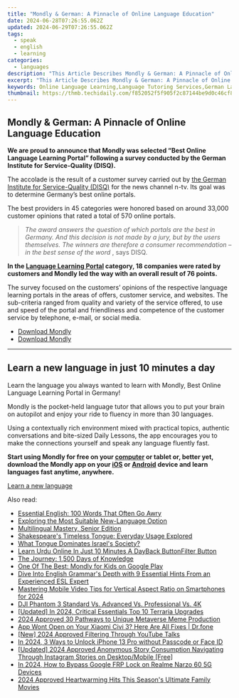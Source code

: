 ```yaml
---
title: "Mondly & German: A Pinnacle of Online Language Education"
date: 2024-06-28T07:26:55.062Z
updated: 2024-06-29T07:26:55.062Z
tags:
  - speak
  - english
  - learning
categories:
  - languages
description: "This Article Describes Mondly & German: A Pinnacle of Online Language Education"
excerpt: "This Article Describes Mondly & German: A Pinnacle of Online Language Education"
keywords: Online Language Learning,Language Tutoring Services,German Language Classes Online,Interactive Language Learning App,Language Education Technology,Online Educational Platforms for Germans,Multilingual Language Education Services
thumbnail: https://thmb.techidaily.com/f852052f5f905f2c87144be9d0c46cf8e36314379ae4c5ac18b6baf95c96be49.jpg
---
```


## Mondly & German: A Pinnacle of Online Language Education

 **We are proud to announce that Mondly was selected “Best Online Language Learning Portal” following a survey conducted by the German Institute for Service-Quality (DISQ).**

 The accolade is the result of a customer survey carried out by [the German Institute for Service-Quality (DISQ)](https://disq.de/online-portale-preis.html) for the news channel n-tv. Its goal was to determine Germany’s best online portals.

 The best providers in 45 categories were honored based on around 33,000 customer opinions that rated a total of 570 online portals.

> _The award answers the question of which portals are the best in Germany. And this decision is not made by a jury, but by the users themselves. The winners are therefore a consumer recommendation – in the best sense of the word_ , says DISQ.

 **In the [Language Learning Portal](https://disq.de/2019/20190528-Online-Portale-Preis-Lernportale-Sprachen.html) category, 18 companies were rated by customers and Mondly led the way with an overall result of 76 points.**

 The survey focused on the customers’ opinions of the respective language learning portals in the areas of offers, customer service, and websites. The sub-criteria ranged from quality and variety of the service offered, to use and speed of the portal and friendliness and competence of the customer service by telephone, e-mail, or social media.

* [Download Mondly](https://www.facebook.com/sharer/sharer.php?u=https%3A%2F%2Fwww.mondly.com%2Fblog%2Fmondly-best-online-language-learning-portal%2F&t=Mondly+is+Best+Online+Language+Learning+Portal+in+Germany "Share on Facebook")
* [Download Mondly](https://shop.mondly.com/affiliate.php?ACCOUNT=ATISTUDI&AFFILIATE=108875&PATH=https://www.mondly.com?AFFILIATE=108875)

---

## Learn a new language in just 10 minutes a day

 Learn the language you always wanted to learn with Mondly, Best Online Language Learning Portal in Germany!

 Mondly is the pocket-held language tutor that allows you to put your brain on autopilot and enjoy your ride to fluency in more than 30 languages.

 Using a contextually rich environment mixed with practical topics, authentic conversations and bite-sized Daily Lessons, the app encourages you to make the connections yourself and speak any language fluently fast.

 **Start using Mondly for free on your [computer](https://app.adjust.io/5ixfg4k?campaign=blog-post-id-4593&fallback=https%3A%2F%2Fapp.mondly.com?avangate%5Fsrc=blog-post-id-4593&redirect%5Fandroid=https%3A%2F%2Fplay.google.com%2Fstore%2Fapps%2Fdetails%3Fid%3Dcom.atistudios.mondly.languages&redirect%5Fios=https%3A%2F%2Fitunes.apple.com%2Fapp%2Fid987873536&redirect%5Fmacos=https%3A%2F%2Fapp.mondly.com?avangate%5Fsrc=blog-post-id-4593) or tablet or, better yet, download the Mondly app on your [iOS](https://app.adjust.io/5ixfg4k?campaign=blog-post-id-4593&fallback=https%3A%2F%2Fapp.mondly.com?avangate%5Fsrc=blog-post-id-4593&redirect%5Fandroid=https%3A%2F%2Fplay.google.com%2Fstore%2Fapps%2Fdetails%3Fid%3Dcom.atistudios.mondly.languages&redirect%5Fios=https%3A%2F%2Fitunes.apple.com%2Fapp%2Fid987873536&redirect%5Fmacos=https%3A%2F%2Fapp.mondly.com?avangate%5Fsrc=blog-post-id-4593) or [Android](https://app.adjust.io/5ixfg4k?campaign=blog-post-id-4593&fallback=https%3A%2F%2Fapp.mondly.com?avangate%5Fsrc=blog-post-id-4593&redirect%5Fandroid=https%3A%2F%2Fplay.google.com%2Fstore%2Fapps%2Fdetails%3Fid%3Dcom.atistudios.mondly.languages&redirect%5Fios=https%3A%2F%2Fitunes.apple.com%2Fapp%2Fid987873536&redirect%5Fmacos=https%3A%2F%2Fapp.mondly.com?avangate%5Fsrc=blog-post-id-4593) device and learn languages fast anytime, anywhere.**

[Learn a new language](https://adjt.mondly.com/5ixfg4k?campaign=blog-post-id-4593&fallback=https%3A%2F%2Fapp.mondly.com%3Futm%5Fmedium%3Dblog%5Fblog-post-id-4593%26utm%5Fsource%3Dblog-post-id-4593&redirect%5Fmacos=https%3A%2F%2Fapp.mondly.com%3Futm%5Fmedium%3Dblog%5Fblog-post-id-4593%26utm%5Fsource%3Dblog-post-id-4593&redirect%5Fandroid=https%3A%2F%2Fplay.google.com%2Fstore%2Fapps%2Fdetails%3Fid%3Dcom.atistudios.mondly.languages%3Futm%5Fmedium%3Dblog%5Fblog-post-id-4593%26utm%5Fsource%3Dblog-post-id-4593&redirect%5Fios=https%3A%2F%2Fapps.apple.com%2Fapp%2Fapple-store%2Fid987873536%3Fpt%3D78954800%26ct%3Dblog-post-id-4593%26mt%3D8 "Learn a new language")

<ins class="adsbygoogle"
     style="display:block"
     data-ad-format="autorelaxed"
     data-ad-client="ca-pub-7571918770474297"
     data-ad-slot="1223367746"></ins>



<ins class="adsbygoogle"
     style="display:block"
     data-ad-client="ca-pub-7571918770474297"
     data-ad-slot="8358498916"
     data-ad-format="auto"
     data-full-width-responsive="true"></ins>

<span class="atpl-alsoreadstyle">Also read:</span>
<div><ul>
<li><a href="https://mondly-stories.techidaily.com/essential-english-100-words-that-often-go-awry/"><u>Essential English: 100 Words That Often Go Awry</u></a></li>
<li><a href="https://mondly-stories.techidaily.com/exploring-the-most-suitable-new-language-option/"><u>Exploring the Most Suitable New-Language Option</u></a></li>
<li><a href="https://mondly-stories.techidaily.com/multilingual-mastery-senior-edition/"><u>Multilingual Mastery, Senior Edition</u></a></li>
<li><a href="https://mondly-stories.techidaily.com/shakespeares-timeless-tongue-everyday-usage-explored/"><u>Shakespeare's Timeless Tongue: Everyday Usage Explored</u></a></li>
<li><a href="https://mondly-stories.techidaily.com/what-tongue-dominates-israels-society/"><u>What Tongue Dominates Israel's Society?</u></a></li>
<li><a href="https://mondly-stories.techidaily.com/learn-urdu-online-in-just-10-minutes-a-dayback-buttonfilter-button/"><u>Learn Urdu Online In Just 10 Minutes A DayBack ButtonFilter Button</u></a></li>
<li><a href="https://mondly-stories.techidaily.com/the-journey-1500-days-of-knowledge/"><u>The Journey: 1,500 Days of Knowledge</u></a></li>
<li><a href="https://mondly-stories.techidaily.com/one-of-the-best-mondly-for-kids-on-google-play/"><u>One Of The Best: Mondly for Kids on Google Play</u></a></li>
<li><a href="https://mondly-stories.techidaily.com/dive-into-english-grammars-depth-with-9-essential-hints-from-an-experienced-esl-expert/"><u>Dive Into English Grammar's Depth with 9 Essential Hints From an Experienced ESL Expert</u></a></li>
<li><a href="https://smart-video-creator.techidaily.com/mastering-mobile-video-tips-for-vertical-aspect-ratio-on-smartphones-for-2024/"><u>Mastering Mobile Video Tips for Vertical Aspect Ratio on Smartphones for 2024</u></a></li>
<li><a href="https://extra-hints.techidaily.com/1716237069134-dji-phantom-3-standard-vs-advanced-vs-professional-vs-4k/"><u>DJI Phantom 3 Standard Vs. Advanced Vs. Professional Vs. 4K</u></a></li>
<li><a href="https://digital-screen-recording.techidaily.com/updated-in-2024-critical-essentials-top-10-terraria-upgrades/"><u>[Updated] In 2024, Critical Essentials  Top 10 Terraria Upgrades</u></a></li>
<li><a href="https://extra-lessons.techidaily.com/2024-approved-30-pathways-to-unique-metaverse-meme-production/"><u>2024 Approved  30 Pathways to Unique Metaverse Meme Production</u></a></li>
<li><a href="https://howto.techidaily.com/app-wont-open-on-your-xiaomi-civi-3-here-are-all-fixes-drfone-by-drfone-fix-android-problems-fix-android-problems/"><u>App Wont Open on Your Xiaomi Civi 3? Here Are All Fixes | Dr.fone</u></a></li>
<li><a href="https://eaxpv-info.techidaily.com/new-2024-approved-filtering-through-youtube-talks/"><u>[New] 2024 Approved  Filtering Through YouTube Talks</u></a></li>
<li><a href="https://ios-unlock.techidaily.com/in-2024-3-ways-to-unlock-iphone-13-pro-without-passcode-or-face-id-by-drfone-ios/"><u>In 2024, 3 Ways to Unlock iPhone 13 Pro without Passcode or Face ID</u></a></li>
<li><a href="https://instagram-clips.techidaily.com/updated-2024-approved-anonymous-story-consumption-navigating-through-instagram-stories-on-desktopmobile-free/"><u>[Updated] 2024 Approved  Anonymous Story Consumption  Navigating Through Instagram Stories on Desktop/Mobile [Free]</u></a></li>
<li><a href="https://bypass-frp.techidaily.com/in-2024-how-to-bypass-google-frp-lock-on-realme-narzo-60-5g-devices-by-drfone-android/"><u>In 2024, How to Bypass Google FRP Lock on Realme Narzo 60 5G Devices</u></a></li>
<li><a href="https://some-knowledge.techidaily.com/2024-approved-heartwarming-hits-this-seasons-ultimate-family-movies/"><u>2024 Approved  Heartwarming Hits  This Season's Ultimate Family Movies</u></a></li>
</ul></div>
